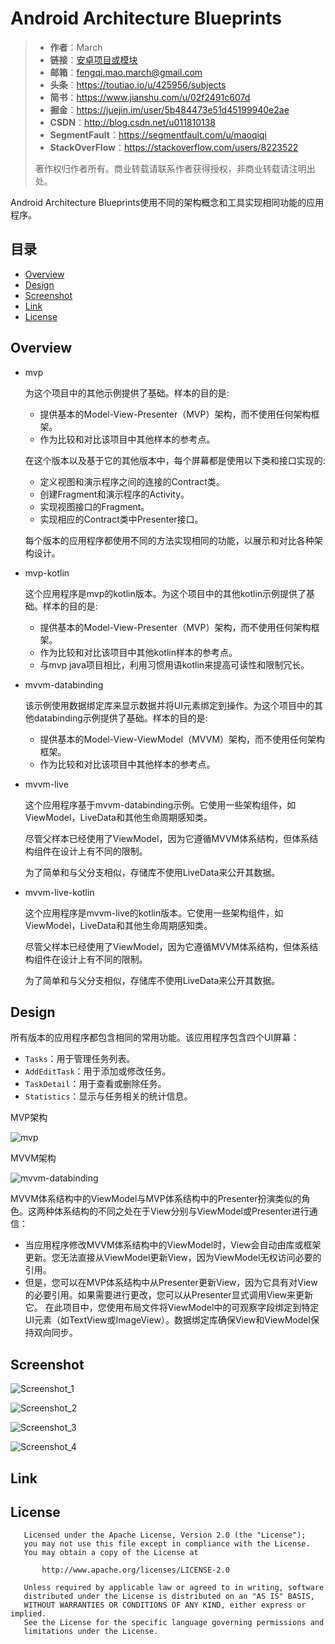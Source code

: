 # Android Architecture Blueprints

> * **作者**：March
> * **链接**：[安卓项目或模块](https://github.com/maoqiqi/DevelopmentArms)
> * **邮箱**：fengqi.mao.march@gmail.com
> * **头条**：https://toutiao.io/u/425956/subjects
> * **简书**：https://www.jianshu.com/u/02f2491c607d
> * **掘金**：https://juejin.im/user/5b484473e51d45199940e2ae
> * **CSDN**：http://blog.csdn.net/u011810138
> * **SegmentFault**：https://segmentfault.com/u/maoqiqi
> * **StackOverFlow**：https://stackoverflow.com/users/8223522
>
> 著作权归作者所有。商业转载请联系作者获得授权，非商业转载请注明出处。

Android Architecture Blueprints使用不同的架构概念和工具实现相同功能的应用程序。


## 目录

* [Overview](#Overview)
* [Design](#Design)
* [Screenshot](#Screenshot)
* [Link](#Link)
* [License](#License)

## Overview

* mvp

    为这个项目中的其他示例提供了基础。样本的目的是:

    * 提供基本的Model-View-Presenter（MVP）架构，而不使用任何架构框架。
    * 作为比较和对比该项目中其他样本的参考点。

    在这个版本以及基于它的其他版本中，每个屏幕都是使用以下类和接口实现的:

    * 定义视图和演示程序之间的连接的Contract类。
    * 创建Fragment和演示程序的Activity。
    * 实现视图接口的Fragment。
    * 实现相应的Contract类中Presenter接口。

    每个版本的应用程序都使用不同的方法实现相同的功能，以展示和对比各种架构设计。

* mvp-kotlin

    这个应用程序是mvp的kotlin版本。为这个项目中的其他kotlin示例提供了基础。样本的目的是:

    * 提供基本的Model-View-Presenter（MVP）架构，而不使用任何架构框架。
    * 作为比较和对比该项目中其他kotlin样本的参考点。
    * 与mvp java项目相比，利用习惯用语kotlin来提高可读性和限制冗长。

* mvvm-databinding

    该示例使用数据绑定库来显示数据并将UI元素绑定到操作。为这个项目中的其他databinding示例提供了基础。样本的目的是:

    * 提供基本的Model-View-ViewModel（MVVM）架构，而不使用任何架构框架。
    * 作为比较和对比该项目中其他样本的参考点。

* mvvm-live

    这个应用程序基于mvvm-databinding示例。它使用一些架构组件，如ViewModel，LiveData和其他生命周期感知类。

    尽管父样本已经使用了ViewModel，因为它遵循MVVM体系结构，但体系结构组件在设计上有不同的限制。

    为了简单和与父分支相似，存储库不使用LiveData来公开其数据。

* mvvm-live-kotlin

    这个应用程序是mvvm-live的kotlin版本。它使用一些架构组件，如ViewModel，LiveData和其他生命周期感知类。

    尽管父样本已经使用了ViewModel，因为它遵循MVVM体系结构，但体系结构组件在设计上有不同的限制。

    为了简单和与父分支相似，存储库不使用LiveData来公开其数据。


## Design

所有版本的应用程序都包含相同的常用功能。该应用程序包含四个UI屏幕：

* `Tasks`：用于管理任务列表。
* `AddEditTask`：用于添加或修改任务。
* `TaskDetail`：用于查看或删除任务。
* `Statistics`：显示与任务相关的统计信息。

MVP架构

![mvp](images/mvp.png)

MVVM架构

![mvvm-databinding](images/mvvm-databinding.png)

MVVM体系结构中的ViewModel与MVP体系结构中的Presenter扮演类似的角色。这两种体系结构的不同之处在于View分别与ViewModel或Presenter进行通信：

* 当应用程序修改MVVM体系结构中的ViewModel时，View会自动由库或框架更新。您无法直接从ViewModel更新View，因为ViewModel无权访问必要的引用。
* 但是，您可以在MVP体系结构中从Presenter更新View，因为它具有对View的必要引用。如果需要进行更改，您可以从Presenter显式调用View来更新它。
  在此项目中，您使用布局文件将ViewModel中的可观察字段绑定到特定UI元素（如TextView或ImageView）。数据绑定库确保View和ViewModel保持双向同步。


## Screenshot

![Screenshot_1](images/Screenshot_1.png)

![Screenshot_2](images/Screenshot_2.png)

![Screenshot_3](images/Screenshot_3.png)

![Screenshot_4](images/Screenshot_4.png)


## Link


## License

```
   Licensed under the Apache License, Version 2.0 (the "License");
   you may not use this file except in compliance with the License.
   You may obtain a copy of the License at

       http://www.apache.org/licenses/LICENSE-2.0

   Unless required by applicable law or agreed to in writing, software
   distributed under the License is distributed on an "AS IS" BASIS,
   WITHOUT WARRANTIES OR CONDITIONS OF ANY KIND, either express or implied.
   See the License for the specific language governing permissions and
   limitations under the License.
```